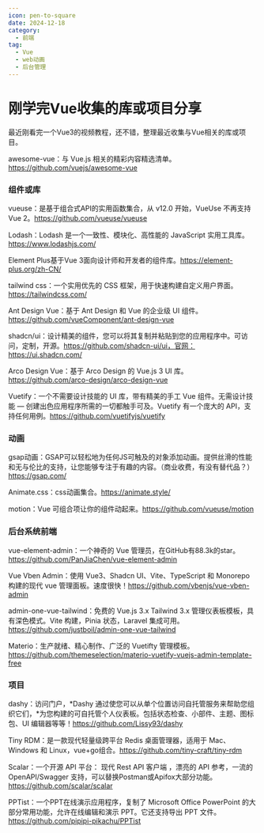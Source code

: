 ```yaml
---
icon: pen-to-square
date: 2024-12-18
category:
  - 前端
tag:
  - Vue
  - web动画
  - 后台管理
---
```


# 刚学完Vue收集的库或项目分享

最近刚看完一个Vue3的视频教程，还不错，整理最近收集与Vue相关的库或项目。

awesome-vue：与 Vue.js 相关的精彩内容精选清单。https://github.com/vuejs/awesome-vue

### 组件或库

vueuse：是基于组合式API的实用函数集合，从 v12.0 开始，VueUse 不再支持 Vue 2。https://github.com/vueuse/vueuse

Lodash：Lodash 是一个一致性、模块化、高性能的 JavaScript 实用工具库。https://www.lodashjs.com/

Element Plus基于Vue 3面向设计师和开发者的组件库。https://element-plus.org/zh-CN/

tailwind css：一个实用优先的 CSS 框架，用于快速构建自定义用户界面。https://tailwindcss.com/

Ant Design Vue：基于 Ant Design 和 Vue 的企业级 UI 组件。https://github.com/vueComponent/ant-design-vue

shadcn/ui：设计精美的组件，您可以将其复制并粘贴到您的应用程序中。可访问，定制，开源。https://github.com/shadcn-ui/ui，官网：https://ui.shadcn.com/

Arco Design Vue：基于 Arco Design 的 Vue.js 3 UI 库。https://github.com/arco-design/arco-design-vue

Vuetify：一个不需要设计技能的 UI 库，带有精美的手工 Vue 组件。无需设计技能 — 创建出色应用程序所需的一切都触手可及。Vuetify 有一个庞大的 API，支持任何用例。https://github.com/vuetifyjs/vuetify

### 动画

gsap动画：GSAP可以轻松地为任何JS可触及的对象添加动画。提供丝滑的性能和无与伦比的支持，让您能够专注于有趣的内容。（商业收费，有没有替代品？）https://gsap.com/

Animate.css：css动画集合。https://animate.style/

motion：Vue 可组合项让你的组件动起来。https://github.com/vueuse/motion

### 后台系统前端

vue-element-admin：一个神奇的 Vue 管理员，在GitHub有88.3k的star。https://github.com/PanJiaChen/vue-element-admin

Vue Vben Admin：使用 Vue3、Shadcn UI、Vite、TypeScript 和 Monorepo 构建的现代 vue 管理面板。速度很快！https://github.com/vbenjs/vue-vben-admin

admin-one-vue-tailwind：免费的 Vue.js 3.x Tailwind 3.x 管理仪表板模板，具有深色模式。Vite 构建，Pinia 状态，Laravel 集成可用。https://github.com/justboil/admin-one-vue-tailwind

Materio：生产就绪、精心制作、广泛的 Vuetifty 管理模板。https://github.com/themeselection/materio-vuetify-vuejs-admin-template-free

### 项目

dashy：访问门户，*Dashy 通过使您可以从单个位置访问自托管服务来帮助您组织它们，*为您构建的可自托管个人仪表板。包括状态检查、小部件、主题、图标包、UI 编辑器等等！https://github.com/Lissy93/dashy

Tiny RDM：是一款现代轻量级跨平台 Redis 桌面管理器，适用于 Mac、Windows 和 Linux，vue+go组合。https://github.com/tiny-craft/tiny-rdm

Scalar：一个开源 API 平台：  现代 Rest API 客户端 ，漂亮的 API 参考，一流的 OpenAPI/Swagger 支持，可以替换Postman或Apifox大部分功能。https://github.com/scalar/scalar

PPTist：一个PPT在线演示应用程序，复制了 Microsoft Office PowerPoint 的大部分常用功能，允许在线编辑和演示 PPT。它还支持导出 PPT 文件。https://github.com/pipipi-pikachu/PPTist